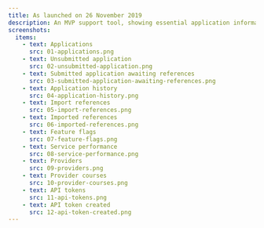 ```yaml
---
title: As launched on 26 November 2019
description: An MVP support tool, showing essential application information.
screenshots:
  items:
    - text: Applications
      src: 01-applications.png
    - text: Unsubmitted application
      src: 02-unsubmitted-application.png
    - text: Submitted application awaiting references
      src: 03-submitted-application-awaiting-references.png
    - text: Application history
      src: 04-application-history.png
    - text: Import references
      src: 05-import-references.png
    - text: Imported references
      src: 06-imported-references.png
    - text: Feature flags
      src: 07-feature-flags.png
    - text: Service performance
      src: 08-service-performance.png
    - text: Providers
      src: 09-providers.png
    - text: Provider courses
      src: 10-provider-courses.png
    - text: API tokens
      src: 11-api-tokens.png
    - text: API token created
      src: 12-api-token-created.png
---
```

